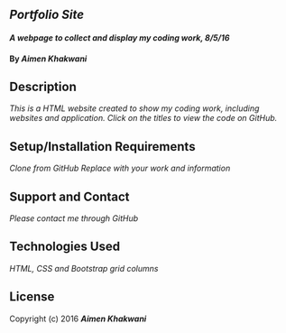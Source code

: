 ## _Portfolio Site_

#### _A webpage to collect and display my coding work, 8/5/16_

#### By _**Aimen Khakwani**_

## Description

_This is a HTML website created to show my coding work, including websites and application. Click on the titles to view the code on GitHub._

## Setup/Installation Requirements

*Clone from GitHub*
*Replace with your work and information*

## Support and Contact

_Please contact me through GitHub_

## Technologies Used

_HTML, CSS and Bootstrap grid columns_

## License

Copyright (c) 2016 **_Aimen Khakwani_**
